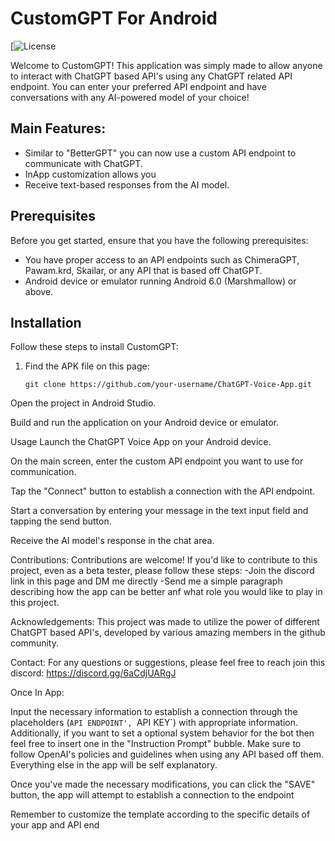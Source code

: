 # CustomGPT For Android

[![License]()

Welcome to CustomGPT! This application was simply made to allow anyone to interact with ChatGPT based API's using any ChatGPT related API endpoint. You can enter your preferred API endpoint and have conversations with any AI-powered model of your choice!

## Main Features:

- Similar to "BetterGPT" you can now use a custom API endpoint to communicate with ChatGPT.
- InApp customization allows you 
- Receive text-based responses from the AI model.

## Prerequisites

Before you get started, ensure that you have the following prerequisites:

- You have proper access to an API endpoints such as ChimeraGPT, Pawam.krd, Skailar, or any API that is based off ChatGPT. 
- Android device or emulator running Android 6.0 (Marshmallow) or above.

## Installation

Follow these steps to install CustomGPT:

1. Find the APK file on this page:

   ```shell
   git clone https://github.com/your-username/ChatGPT-Voice-App.git
Open the project in Android Studio.

Build and run the application on your Android device or emulator.

Usage
Launch the ChatGPT Voice App on your Android device.

On the main screen, enter the custom API endpoint you want to use for communication.

Tap the "Connect" button to establish a connection with the API endpoint.

Start a conversation by entering your message in the text input field and tapping the send button.

Receive the AI model's response in the chat area.

Contributions:
Contributions are welcome! If you'd like to contribute to this project, even as a beta tester, please follow these steps:
-Join the discord link in this page and DM me directly
-Send me a simple paragraph describing how the app can be better anf what role you would like to play in this project.

Acknowledgements:
This project was made to utilize the power of different ChatGPT based API's, developed by various amazing members in the github community.

Contact:
For any questions or suggestions, please feel free to reach join this discord: https://discord.gg/6aCdjUARgJ


Once In App:

Input the necessary information to establish a connection through the placeholders (`API ENDPOINT', `API KEY`) with appropriate information. Additionally, if you want to set a optional system behavior for the bot then feel free to insert one in the "Instruction Prompt" bubble. Make sure to follow OpenAI's policies and guidelines when using any API based off them. Everything else in the app will be self explanatory.

Once you've made the necessary modifications, you can click the "SAVE" button, the app will attempt to establish a connection to the endpoint

Remember to customize the template according to the specific details of your app and API end
